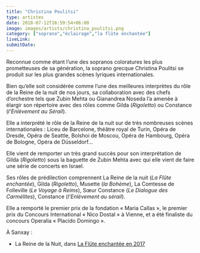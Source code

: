 ```yaml
---
title: "Christina Poulitsi"
type: artistes
date: 2018-07-12T16:59:54+06:00
image: images/artists/christina_poulitsi.png
category: ["soprano","éclairage","la flûte enchantée"]
liveLink: 
submitDate: 
---
```


Reconnue comme étant l’une des sopranos coloratures les plus prometteuses de sa génération, la soprano grecque Christina Poulitsi se produit sur les plus grandes scènes lyriques internationales.

Bien qu’elle soit considérée comme l’une des meilleures interprètes du rôle de la Reine de la nuit de nos jours, sa collaboration avec des chefs d’orchestre tels que Zubin Mehta ou Gianandrea Noseda l’a amenée à élargir son répertoire avec des rôles comme Gilda (*Rigoletto*) ou Constance (*l’Enlèvement au Sérail*).

Elle a interprété le rôle de la Reine de la nuit sur de très nombreuses scènes internationales : Liceu de Barcelone, théâtre royal de Turin, Opéra de Dresde, Opéra de Seattle, Bolshoi de Moscou, Opéra de Hambourg, Opéra de Bologne, Opéra de Düsseldorf...

Elle vient de remporter un très grand succès pour son interprétation de Gilda (*Rigoletto*) sous la baguette de Zubin Mehta avec qui elle vient de faire une série de concerts en Israel.

Ses rôles de prédilection comprennent La Reine de la nuit (*La Flûte enchantée*), Gilda (*Rigoletto*), Musette (*la Bohème*), La Comtesse de Folleville (*Le Voyage à Reims*), Sœur Constance (*Le Dialogue des Carmélites*), Constance (*l’Enlèvement au sérail*).

Elle a remporté le premier prix de la fondation « Maria Callas », le premier prix du Concours International « Nico Dostal » à Vienne, et a été finaliste du concours Operalia « Placido Domingo ».


À Sanxay :
- La Reine de la Nuit, dans [La Flûte enchantée en 2017](/portfolio/2017_flute/)


